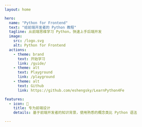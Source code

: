 ```yaml
---
layout: home

hero:
  name: "Python for Frontend"
  text: "给前端开发者的 Python 教程"
  tagline: 从前端思维学习 Python，快速上手后端开发
  image:
    src: /logo.svg
    alt: Python for Frontend
  actions:
    - theme: brand
      text: 开始学习
      link: /guide/
    - theme: alt
      text: Playground
      link: /playground
    - theme: alt
      text: Github
      link: https://github.com/eshengsky/LearnPython4Fe

features:
  - icon: 🚀
    title: 专为前端设计
    details: 基于前端开发者的知识背景，使用熟悉的概念类比 Python 语法

---
```

